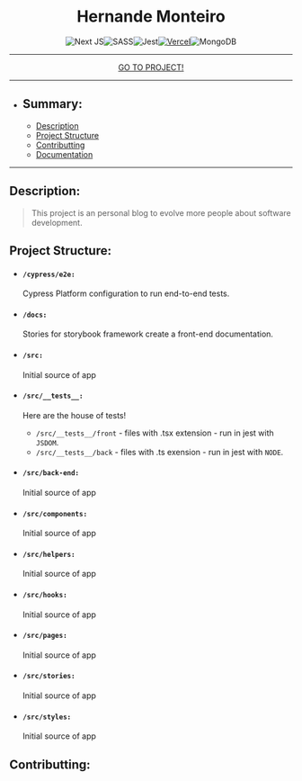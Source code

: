 <div style='text-align: center'>

# Hernande Monteiro

![Next JS](https://img.shields.io/badge/Next-black?style=for-the-badge&logo=next.js&logoColor=white)![SASS](https://img.shields.io/badge/SASS-hotpink.svg?style=for-the-badge&logo=SASS&logoColor=white)![Jest](https://img.shields.io/badge/-jest-%23C21325?style=for-the-badge&logo=jest&logoColor=white)[![Vercel](https://img.shields.io/badge/vercel-%23000000.svg?style=for-the-badge&logo=vercel&logoColor=white)](https://hernandemonteiro.vercel.app)![MongoDB](https://img.shields.io/badge/MongoDB-%234ea94b.svg?style=for-the-badge&logo=mongodb&logoColor=white)

<hr>

[GO TO PROJECT!](https://hernandemonteiro.vercel.app)

</div>
<hr>

- ## Summary:
  - [Description](#Description)
  - [Project Structure](#ProjectStructure)
  - [Contributting](#contributting)
  - [Documentation](https://hernandemonteiro.vercel.app/docs)

<hr>
<div id="Description"></div>

## Description:

> This project is an personal blog to evolve more people about software development.

<div id="ProjectStructure"></div>

## Project Structure:

- #### `/cypress/e2e:`

  Cypress Platform configuration to run end-to-end tests.

- #### `/docs:`

  Stories for storybook framework create a front-end documentation.
- #### `/src:`
  Initial source of app
- #### `/src/__tests__:`

  Here are the house of tests!

  - `/src/__tests__/front` - files with .tsx extension - run in jest with `JSDOM`.
  - `/src/__tests__/back` - files with .ts exension - run in jest with `NODE`.

- #### `/src/back-end:`

  Initial source of app

- #### `/src/components:`

  Initial source of app

- #### `/src/helpers:`

  Initial source of app

- #### `/src/hooks:`

  Initial source of app

- #### `/src/pages:`

  Initial source of app
- #### `/src/stories:`

  Initial source of app
- #### `/src/styles:`

  Initial source of app

<div id="contributting"></div>

## Contributting:
